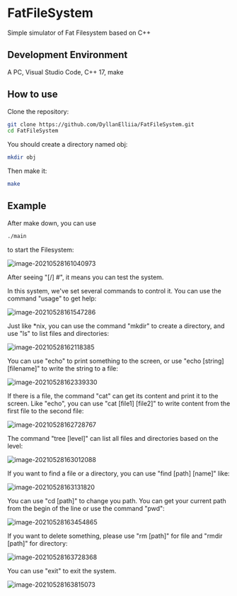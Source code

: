 # FatFileSystem

Simple simulator of Fat Filesystem based on C++

## Development Environment

A PC, Visual Studio Code, C++ 17, make

## How to use

Clone the repository:

```bash
git clone https://github.com/DyllanElliia/FatFileSystem.git
cd FatFileSystem
```

You should create a directory named obj:

```bash
mkdir obj
```

Then make it:

```bash
make
```

## Example

After make down, you can use

```bash
./main
```

to start the Filesystem:

![image-20210528161040973](/Users/takaobsid/Documents/GitHub/FatFileSystem/images/image-20210528161040973.png)

After seeing "[/] #", it means you can test the system.

In this system, we've set several commands to control it. You can use the command "usage" to get help:

![image-20210528161547286](/Users/takaobsid/Documents/GitHub/FatFileSystem/images/image-20210528161547286.png)

Just like \*nix, you can use the command "mkdir" to create a directory, and use "ls" to list files and directories:

![image-20210528162118385](/Users/takaobsid/Documents/GitHub/FatFileSystem/images/image-20210528162118385.png)

You can use "echo" to print something to the screen, or use "echo [string] [filename]" to write the string to a file:

![image-20210528162339330](/Users/takaobsid/Documents/GitHub/FatFileSystem/images/image-20210528162339330.png)

If there is a file, the command "cat" can get its content and print it to the screen. Like "echo", you can use "cat [file1] [file2]" to write content from the first file to the second file:

![image-20210528162728767](/Users/takaobsid/Documents/GitHub/FatFileSystem/images/image-20210528162728767.png)

The command "tree [level]" can list all files and directories based on the level:

![image-20210528163012088](/Users/takaobsid/Documents/GitHub/FatFileSystem/images/image-20210528163012088.png)

If you want to find a file or a directory, you can use "find [path] [name]" like:

![image-20210528163131820](/Users/takaobsid/Documents/GitHub/FatFileSystem/images/image-20210528163131820.png)

You can use "cd [path]" to change you path. You can get your current path from the begin of the line or use the command "pwd":

![image-20210528163454865](/Users/takaobsid/Documents/GitHub/FatFileSystem/images/image-20210528163454865.png)

If you want to delete something, please use "rm [path]" for file and "rmdir [path]" for directory:

![image-20210528163728368](/Users/takaobsid/Documents/GitHub/FatFileSystem/images/image-20210528163728368.png)

You can use "exit" to exit the system.

![image-20210528163815073](/Users/takaobsid/Documents/GitHub/FatFileSystem/images/image-20210528163815073.png)
